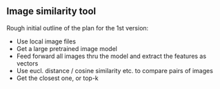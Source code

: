 ## Image similarity tool

Rough initial outline of the plan for the 1st version:
- Use local image files
- Get a large pretrained image model
- Feed forward all images thru the model and extract the features as vectors
- Use eucl. distance / cosine similarity etc. to compare pairs of images
- Get the closest one, or top-k

